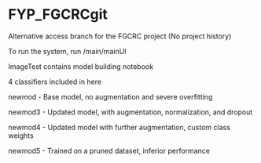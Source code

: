 # FYP_FGCRCgit
Alternative access branch for the FGCRC project (No project history)

To run the system, run /main/mainUI

ImageTest contains model building notebook

4 classifiers included in here

newmod - Base model, no augmentation and severe overfitting

newmod3 - Updated model, with augmentation, normalization, and dropout

newmod4 - Updated model with further augmentation, custom class weights

newmod5 - Trained on a pruned dataset, inferior performance

